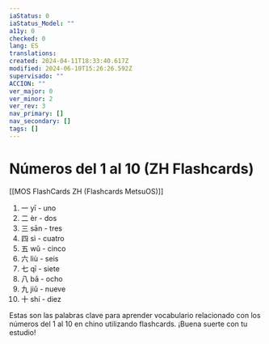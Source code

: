 ```yaml
---
iaStatus: 0
iaStatus_Model: ""
a11y: 0
checked: 0
lang: ES
translations: 
created: 2024-04-11T18:33:40.617Z
modified: 2024-06-10T15:26:26.592Z
supervisado: ""
ACCION: ""
ver_major: 0
ver_minor: 2
ver_rev: 3
nav_primary: []
nav_secondary: []
tags: []
---
```

# Números del 1 al 10 (ZH Flashcards)

[[MOS FlashCards ZH (Flashcards MetsuOS)]]

1. 一 yī - uno
2. 二 èr - dos
3. 三 sān - tres
4. 四 sì - cuatro
5. 五 wǔ - cinco
6. 六 liù - seis
7. 七 qī - siete
8. 八 bā - ocho
9. 九 jiǔ - nueve
10. 十 shí - diez

Estas son las palabras clave para aprender vocabulario relacionado con los números del 1 al 10 en chino utilizando flashcards. ¡Buena suerte con tu estudio!
